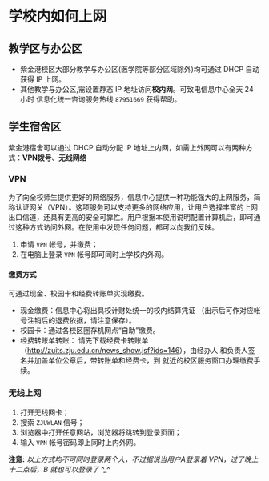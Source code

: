 # 学校内如何上网

## 教学区与办公区

* 紫金港校区大部分教学与办公区(医学院等部分区域除外)均可通过 DHCP 自动获得 IP 上网。* 其他教学与办公区,需设置静态 IP 地址访问**校内网**。可致电信息中心全天 24 小时 信息化统一咨询服务热线 `87951669` 获得帮助。
## 学生宿舍区
紫金港宿舍可以通过 DHCP 自动分配 IP 地址上内网，如需上外网可以有两种方式：**VPN拨号**、**无线网络**
### VPN
为了向全校师生提供更好的网络服务，信息中心提供一种功能强大的上网服务，简称认证网关（VPN）。这项服务可以支持更多的网络应用，让用户选择丰富的上网出口信道，还具有更高的安全可靠性。用户根据本使用说明配置计算机后，即可通过这种方式访问外网。在使用中发现任何问题，都可以向我们反映。

1. 申请 `VPN` 帐号，并缴费；
2. 在电脑上登录 `VPN` 帐号即可同时上学校内外网。

#### 缴费方式
可通过现金、校园卡和经费转账单实现缴费。

- 现金缴费：信息中心将出具校计财处统一的校内结算凭证
（出示后可作对应帐号注销后的退费依据，请注意保存）。
- 校园卡：通过各校区圈存机网点“自助”缴费。
- 经费转账单转账： 请先下载经费卡转账单
（<http://zuits.zju.edu.cn/news_show.jsf?ids=146>），由经办人
和负责人签名并加盖单位公章后，带转账单和经费卡，到
就近的校区服务窗口办理缴费手续。

### 无线上网

1. 打开无线网卡；
2. 搜索 `ZJUWLAN` 信号；
3. 浏览器中打开任意网站，浏览器将跳转到登录页面；
4. 输入 `VPN` 帐号密码即上同时上内外网。

**注意:** *以上方式均不可同时登录两个人，不过据说当用户A登录着 VPN，过了晚上十二点后，B 就也可以登录了 ^_^*
